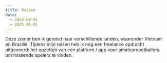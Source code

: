 ```yaml
---
title: Reizen
date:
  - 2024-09-01
  - 2025-01-01
---
```


Deze zomer ben ik gereisd naar verschillende landen, waaronder Vietnam en Brazilië. Tijdens mijn
reizen heb ik nog een freelance opdracht uitgevoerd: het opzetten van een platform / app voor
amateurvoetballers, om missende spelers te vinden.
